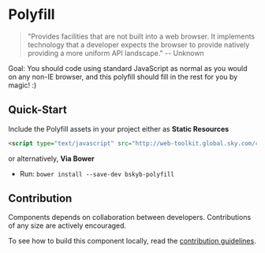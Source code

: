 # Polyfill

> "Provides facilities that are not built into a web browser. It implements technology that a developer expects the browser to provide natively providing a more uniform API landscape." -- Unknown

Goal: You should code using standard JavaScript as normal as you would on any non-IE browser, and this polyfill should fill in the rest for you by magic! :)

## Quick-Start

Include the Polyfill assets in your project either as **Static Resources**

```html
<script type="text/javascript" src="http://web-toolkit.global.sky.com/components/polyfill/0.2.1/js/polyfill.min.js"></script>
```

or alternatively, **Via Bower**

 * Run: `bower install --save-dev bskyb-polyfill`

## Contribution

Components depends on collaboration between developers. Contributions of any size are actively encouraged.

To see how to build this component locally, read the [contribution guidelines](CONTRIBUTING.md).
